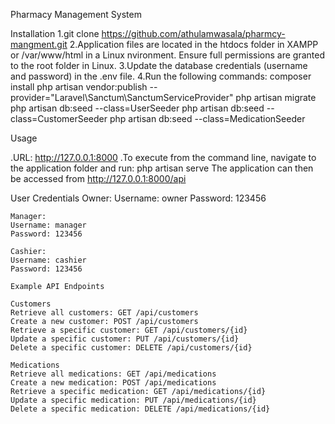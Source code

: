 Pharmacy Management System

Installation
1.git clone https://github.com/athulamwasala/pharmcy-mangment.git
2.Application files are located in the htdocs folder in XAMPP or /var/www/html in a Linux nvironment. Ensure full permissions are granted to the root folder in Linux.
3.Update the database credentials (username and password) in the .env file.
4.Run the following commands:
    composer install
    php artisan vendor:publish --provider="Laravel\Sanctum\SanctumServiceProvider"
    php artisan migrate
    php artisan db:seed --class=UserSeeder
    php artisan db:seed --class=CustomerSeeder
    php artisan db:seed --class=MedicationSeeder

Usage

.URL: http://127.0.0.1:8000
.To execute from the command line, navigate to the application folder and run:
  php artisan serve
  The application can then be accessed from http://127.0.0.1:8000/api

  User Credentials
     Owner:
    Username: owner
    Password: 123456
   
    Manager:
    Username: manager
    Password: 123456
   
    Cashier:
    Username: cashier
    Password: 123456

    Example API Endpoints

    Customers
    Retrieve all customers: GET /api/customers
    Create a new customer: POST /api/customers
    Retrieve a specific customer: GET /api/customers/{id}
    Update a specific customer: PUT /api/customers/{id}
    Delete a specific customer: DELETE /api/customers/{id}
    
    Medications
    Retrieve all medications: GET /api/medications
    Create a new medication: POST /api/medications
    Retrieve a specific medication: GET /api/medications/{id}
    Update a specific medication: PUT /api/medications/{id}
    Delete a specific medication: DELETE /api/medications/{id}
